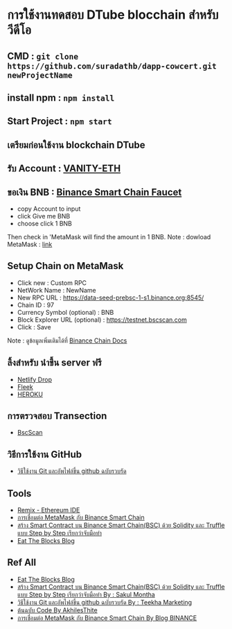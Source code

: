 # การใช้งานทดสอบ DTube blocchain สำหรับวีดีโอ

## CMD : `git clone https://github.com/suradathb/dapp-cowcert.git newProjectName`

## install npm : `npm install`
## Start Project : `npm start`

## เตรียมก่อนใช้งาน blockchain DTube
## รับ Account : [VANITY-ETH](https://vanity-eth.tk/)
## ขอเงิน BNB : [Binance Smart Chain Faucet](https://testnet.binance.org/faucet-smart) 
- copy Account to input
- click  Give me BNB 
- choose click 1 BNB
  
Then check in 'MetaMask will find the amount in 1 BNB.
Note : dowload MetaMask :  [link](https://metamask.io/download)

## Setup Chain on MetaMask
*  Click new : Custom RPC
*  NetWork Name : NewName
*  New RPC URL : https://data-seed-prebsc-1-s1.binance.org:8545/
*  Chain ID : 97
*  Currency Symbol (optional) : BNB
*  Block Explorer URL (optional) : https://testnet.bscscan.com
*  Click : Save

Note : ดูข้อมูลเพิ่มเติมได้ที่  [Binance Chain Docs](https://docs.binance.org/smart-chain/developer/rpc.html)

## ลิ้งสำหรับ นำขึ้น server ฟรี
* [Netlify Drop](https://app.netlify.com/drop)
* [Fleek](https://fleek.co/)
* [HEROKU](https://dashboard.heroku.com/apps)

## การตรวจสอบ Transection 
* [BscScan](https://testnet.bscscan.com/)

## วิธีการใช้งาน GitHub
* [วิธีใช้งาน Git และอัพไฟล์ขึ้น github ฉบับรวบรัด](https://teekhawat.com/%E0%B8%A7%E0%B8%B4%E0%B8%98%E0%B8%B5%E0%B9%83%E0%B8%8A%E0%B9%89%E0%B8%87%E0%B8%B2%E0%B8%99-git-%E0%B9%81%E0%B8%A5%E0%B8%B0%E0%B8%AD%E0%B8%B1%E0%B8%9E%E0%B9%84%E0%B8%9F%E0%B8%A5%E0%B9%8C%E0%B8%82/)

## Tools
* [Remix - Ethereum IDE](https://remix.ethereum.org/#optimize=false&runs=200&evmVersion=null)
* [การเชื่อมต่อ MetaMask กับ Binance Smart Chain](https://academy.binance.com/th/articles/connecting-metamask-to-binance-smart-chain)
* [สร้าง Smart Contract บน Binance Smart Chain(BSC) ด้วย Solidity และ Truffle แบบ Step by Step เรียกว่าจับมือทำ](https://iamgique.medium.com/%E0%B8%AA%E0%B8%A3%E0%B9%89%E0%B8%B2%E0%B8%87-smart-contract-%E0%B8%9A%E0%B8%99-binance-smart-chain-bsc-%E0%B8%94%E0%B9%89%E0%B8%A7%E0%B8%A2-solidity-%E0%B9%81%E0%B8%A5%E0%B8%B0-truffle-%E0%B9%81%E0%B8%9A%E0%B8%9A-step-by-step-b1a7514bd86)
* [Eat The Blocks Blog](https://eattheblocks.com/tag/solidity/)


## Ref All
- [Eat The Blocks Blog](https://eattheblocks.com/tag/solidity/)
- [สร้าง Smart Contract บน Binance Smart Chain(BSC) ด้วย Solidity และ Truffle แบบ Step by Step เรียกว่าจับมือทำ By : Sakul Montha ](https://iamgique.medium.com/%E0%B8%AA%E0%B8%A3%E0%B9%89%E0%B8%B2%E0%B8%87-smart-contract-%E0%B8%9A%E0%B8%99-binance-smart-chain-bsc-%E0%B8%94%E0%B9%89%E0%B8%A7%E0%B8%A2-solidity-%E0%B9%81%E0%B8%A5%E0%B8%B0-truffle-%E0%B9%81%E0%B8%9A%E0%B8%9A-step-by-step-b1a7514bd86)
- [วิธีใช้งาน Git และอัพไฟล์ขึ้น github ฉบับรวบรัด By : Teekha Marketing](https://teekhawat.com/%E0%B8%A7%E0%B8%B4%E0%B8%98%E0%B8%B5%E0%B9%83%E0%B8%8A%E0%B9%89%E0%B8%87%E0%B8%B2%E0%B8%99-git-%E0%B9%81%E0%B8%A5%E0%B8%B0%E0%B8%AD%E0%B8%B1%E0%B8%9E%E0%B9%84%E0%B8%9F%E0%B8%A5%E0%B9%8C%E0%B8%82/)
- [ต้นฉบับ Code By AkhilesThite](https://github.com/AkhileshThite/DTube)
- [การเชื่อมต่อ MetaMask กับ Binance Smart Chain By Blog BINANCE](https://academy.binance.com/th/articles/connecting-metamask-to-binance-smart-chain)

